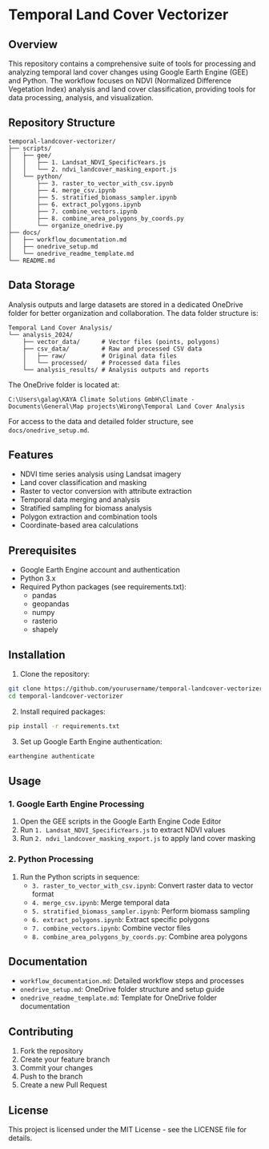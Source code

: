 # Temporal Land Cover Vectorizer

## Overview
This repository contains a comprehensive suite of tools for processing and analyzing temporal land cover changes using Google Earth Engine (GEE) and Python. The workflow focuses on NDVI (Normalized Difference Vegetation Index) analysis and land cover classification, providing tools for data processing, analysis, and visualization.

## Repository Structure
```
temporal-landcover-vectorizer/
├── scripts/
│   ├── gee/
│   │   ├── 1. Landsat_NDVI_SpecificYears.js
│   │   └── 2. ndvi_landcover_masking_export.js
│   └── python/
│       ├── 3. raster_to_vector_with_csv.ipynb
│       ├── 4. merge_csv.ipynb
│       ├── 5. stratified_biomass_sampler.ipynb
│       ├── 6. extract_polygons.ipynb
│       ├── 7. combine_vectors.ipynb
│       ├── 8. combine_area_polygons_by_coords.py
│       └── organize_onedrive.py
├── docs/
│   ├── workflow_documentation.md
│   ├── onedrive_setup.md
│   └── onedrive_readme_template.md
└── README.md
```

## Data Storage
Analysis outputs and large datasets are stored in a dedicated OneDrive folder for better organization and collaboration. The data folder structure is:

```
Temporal Land Cover Analysis/
└── analysis_2024/
    ├── vector_data/      # Vector files (points, polygons)
    ├── csv_data/         # Raw and processed CSV data
    │   ├── raw/          # Original data files
    │   └── processed/    # Processed data files
    └── analysis_results/ # Analysis outputs and reports
```

The OneDrive folder is located at:
```
C:\Users\galag\KAYA Climate Solutions GmbH\Climate - Documents\General\Map projects\Wirong\Temporal Land Cover Analysis
```

For access to the data and detailed folder structure, see `docs/onedrive_setup.md`.

## Features
- NDVI time series analysis using Landsat imagery
- Land cover classification and masking
- Raster to vector conversion with attribute extraction
- Temporal data merging and analysis
- Stratified sampling for biomass analysis
- Polygon extraction and combination tools
- Coordinate-based area calculations

## Prerequisites
- Google Earth Engine account and authentication
- Python 3.x
- Required Python packages (see requirements.txt):
  - pandas
  - geopandas
  - numpy
  - rasterio
  - shapely

## Installation
1. Clone the repository:
```bash
git clone https://github.com/yourusername/temporal-landcover-vectorizer.git
cd temporal-landcover-vectorizer
```

2. Install required packages:
```bash
pip install -r requirements.txt
```

3. Set up Google Earth Engine authentication:
```bash
earthengine authenticate
```

## Usage

### 1. Google Earth Engine Processing
1. Open the GEE scripts in the Google Earth Engine Code Editor
2. Run `1. Landsat_NDVI_SpecificYears.js` to extract NDVI values
3. Run `2. ndvi_landcover_masking_export.js` to apply land cover masking

### 2. Python Processing
1. Run the Python scripts in sequence:
   - `3. raster_to_vector_with_csv.ipynb`: Convert raster data to vector format
   - `4. merge_csv.ipynb`: Merge temporal data
   - `5. stratified_biomass_sampler.ipynb`: Perform biomass sampling
   - `6. extract_polygons.ipynb`: Extract specific polygons
   - `7. combine_vectors.ipynb`: Combine vector files
   - `8. combine_area_polygons_by_coords.py`: Combine area polygons

## Documentation
- `workflow_documentation.md`: Detailed workflow steps and processes
- `onedrive_setup.md`: OneDrive folder structure and setup guide
- `onedrive_readme_template.md`: Template for OneDrive folder documentation

## Contributing
1. Fork the repository
2. Create your feature branch
3. Commit your changes
4. Push to the branch
5. Create a new Pull Request

## License
This project is licensed under the MIT License - see the LICENSE file for details.
